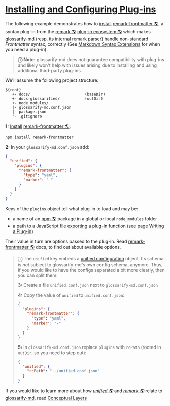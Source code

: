 # [Installing and Configuring Plug-ins](#installing-and-configuring-plug-ins)

<!--
aliases: Plug-ins, Installing Plug-ins, installing and configuring a plug-in, install a syntax plug-in
-->

[unified-config]: https://github.com/unifiedjs/unified-engine/blob/main/doc/configure.md

The following example demonstrates how to [install][1] [remark-frontmatter 🌎][2], a syntax plug-in from the [remark 🌎][3] [plug-in ecosystem 🌎][4] which makes [glossarify-md][5] (resp. its internal remark parser) handle non-standard *Frontmatter* syntax, correctly (See [Markdown Syntax Extensions][6] for when you need a plug-in).

> **ⓘ  Note:** glossarify-md does not guarantee compatibility with plug-ins and likely won't help with issues arising due to installing and using additional third-party plug-ins.

We'll assume the following project structure:

    ${root}
       +- docs/                        (baseDir)
       +- docs-glossarified/           (outDir)
       +- node_modules/
       |- glossarify-md.conf.json
       |- package.json
       '- .gitignore

**1:** [Install][1] [remark-frontmatter 🌎][2]:

    npm install remark-frontmatter

**2:** In your `glossarify-md.conf.json` add:

```json
{
  "unified": {
    "plugins": {
      "remark-frontmatter": {
        "type": "yaml",
        "marker": "-"
      }
    }
  }
}
```

Keys of the `plugins` object tell what plug-in to load and may be:

*   a name of an [npm 🌎][7] package in a global or local `node_modules` folder
*   a path to a JavaScript file [exporting][8] a plug-in function (see page [Writing a Plug-in][9])

Their value in turn are options passed to the plug-in. Read [remark-frontmatter 🌎][2] docs, to find out about available options.

> ⓘ The `unified` key embeds a [unified configuration][unified-config] object. Its schema is *not* subject to glossarify-md's own config schema, anymore. Thus, if you would like to have the configs separated a bit more clearly, then you can split them:
>
> **3:** Create a file `unified.conf.json` next to `glossarify-md.conf.json`
>
> **4:** Copy the value of `unified` to `unified.conf.json`:
>
> ```json
> {
>   "plugins": {
>     "remark-frontmatter": {
>       "type": "yaml",
>       "marker": "-"
>     }
>   }
> }
> ```
>
> **5:** In `glossarify-md.conf.json` replace `plugins` with `rcPath` (rooted in `outDir`, so you need to step out):
>
> ```json
> {
>   "unified": {
>     "rcPath": "../unified.conf.json"
>   }
> }
> ```

If you would like to learn more about how *[unified 🌎][10]* and *[remark 🌎][3]* relate to [glossarify-md][5], read [Conceptual Layers][11]

[1]: https://github.com/about-code/glossarify-md/blob/master/doc/install.md#install

[2]: https://npmjs.com/package/remark-frontmatter "A remark syntax plug-in supporting pseudo-standard front-matter syntax."

[3]: https://github.com/remarkjs/remark "remark is a parser and compiler project under the unified umbrella for Markdown text files in particular."

[4]: https://github.com/remarkjs/awesome-remark "A curated list of remark plug-ins."

[5]: https://github.com/about-code/glossarify-md

[6]: https://github.com/about-code/glossarify-md/blob/master/doc/markdown-syntax-extensions.md#markdown-syntax-extensions "glossarify-md supports CommonMark and GitHub Flavoured Markdown (GFM)."

[7]: https://npmjs.com "Node Package Manager."

[8]: https://github.com/about-code/glossarify-md/blob/master/doc/export.md#export "Since v6.0.0 Exporting makes glossarify-md generate and write a structured representation of a markdown glossary to the output directory."

[9]: https://github.com/about-code/glossarify-md/blob/master/doc/plugins-dev.md#writing-a-plug-in

[10]: https://unifiedjs.com "unified is an umbrella project around text file processing in general."

[11]: https://github.com/about-code/glossarify-md/blob/master/doc/conceptual-layers.md#internals-conceptual-layers "Conceptual layers of text processing by glossarify-md and projects contributing to each layer glossarify-md is built on unified, an umbrella project for text file processing in general."
